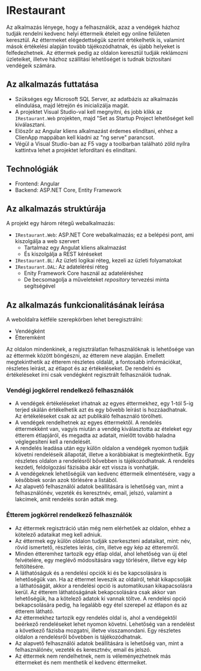 # IRestaurant
Az alkalmazás lényege, hogy a felhasználók, azaz a vendégek házhoz tudják rendelni kedvenc helyi éttermeik ételeit egy online felületen keresztül. Az éttermeket elégedettségük szerint értékelhetik is, valamint mások értékelési alapján tovább tájékozódhatnak, és újabb helyeket is felfedezhetnek. Az éttermek pedig az oldalon keresztül tudják reklámozni üzleteiket, illetve házhoz szállítási lehetőséget is tudnak biztosítani vendégeik számára.

## Az alkalmazás futtatása

- Szükséges egy Microsoft SQL Server, az adatbázis az alkalmazás elindulása, majd létrejön és inicializálja magát.
- A projektet Visual Studio-val kell megnyitni, és jobb klikk az `IRestaurant.Web` projekten, majd "Set as Startup Project lehetőséget kell kiválasztani.
- Elöszőr az Angular kliens alkalmazást érdemes elindítani, ehhez a ClienApp mappában kell kiadni az "ng serve" parancsot.
- Végül a Visual Studio-ban az F5 vagy a toolbarban található zöld nyílra kattintva lehet a projektet lefordítani és elindítani.

## Technológiák
- Frontend: Angular
- Backend: ASP.NET Core, Entity Framework

## Az alkalmazás struktúrája

A projekt egy három rétegű webalkalmazás:

- `IRestaurant.Web`: ASP.NET Core webalkalmazás; ez a belépési pont, ami kiszolgálja a web szervert
  - Tartalmaz egy Angulat kliens alkalmazást
  - És kiszolgálja a REST kéréseket
- `IRestaurant.BL`: Az üzleti logikai réteg, kezeli az üzleti folyamatokat
- `IRestaurant.DAL`: Az adatelérési réteg
  - Enity Framework Core használ az adateléréshez
  - De becsomagolja a műveleteket _repository_ tervezési minta segítségével
 
## Az alkalmazás funkcionalitásának leírása

A weboldalra kétféle szerepkörben lehet beregisztrálni:
- Vendégként
- Étteremként

Az oldalon mindenkinek, a regisztrálatlan felhasználóknak is lehetősége van az éttermek között böngészni, az étterem neve alapján. Emellett megtekinthetik az étterem részletes oldalát, a fontosabb információkat, részletes leírást, az étlapot és az értékeléseket. De rendelni és értékeléseket írni csak vendégként regisztrált felhasználók tudnak.

### Vendégi jogkörrel rendelkező felhasználók

- A vendégek értékeléseket írhatnak az egyes éttermekhez, egy 1-tól 5-ig terjed skálán értékelhetik azt és egy bővebb leírást is hozzáadhatnak. Az értékeléseket csak az azt  publikáló felhasználó törölheti.
- A vendégek rendelhetnek az egyes éttermektől. A rendelés éttermekként van, vagyis miután a vendég kiválasztotta az ételeket egy étterem étlapjáról, és megadta az adatait, mielőtt tovább haladna véglegesíteni kell a rendelését.
- A rendelés leadása után egy külön oldalon a vendégek nyomon tudják követni rendeléseik állapotát, illetve a korábbiakat is megtekinthetik. Egy részletes oldalon a rendelésről bővebben is tájékozódhatnak. A rendelés kezdeti, feldolgozási fázisába akár ezt vissza is vonhatják.
- A vendégeknek lehetőségük van kedvenc éttermeik elmentésére, vagy a későbbiek során azok törlésére a listából.
- Az alapvető felhasználói adatok beállítására is lehetőség van, mint a felhasználónév, vezeték és keresztnév, email, jelszó, valamint a lakcímek, amit rendelés során adtak meg.

### Étterem jogkörrel rendelkező felhasználók

- Az éttermek regisztráció után még nem elérhetőek az oldalon, ehhez a kötelező adataikat meg kell adniuk.
- Az éttermek egy külön oldalon tudják szerkeszteni adataikat, mint: név, rövid ismertető, részletes leírás, cím, illetve egy kép az étteremről.
- Minden étteremhez tartozik egy étlap oldal, ahol lehetőség van új étel felvételére, egy meglévő módosítására vagy törlésére, illetve egy kép feltöltésére.
- A láthatóságuk és a rendelési opciók ki és be kapcsolására is lehetőségük van. Ha az éttermet leveszik az oldalról, tehát kikapcsolják a láthatóságát, akkor a rendelési opció is automatikusan kikapacsolásra kerül. Az étterem láthatóságának bekapcsolására csak akkor van lehetőségük, ha a kötelező adatok ki vannak töltve. A rendelési opció bekapcsolására pedig, ha legalább egy étel szerepel az étlapon és az étterem látható.
- Az éttermekhez tartozik egy rendelés oldal is, ahol a vendégektől beérkező rendeléseket lehet nyomon követni. Lehetőség van a rendelést a következő fázisba mozgatni, illetve visszamondani. Egy részletes oldalon a rendelésről bővebben is tájékozódhatnak.
- Az alapvető felhasználói adatok beállítására is lehetőség van, mint a felhasználónév, vezeték és keresztnév, email és jelszó.
- Az éttermek nem rendelhetnek, nem is véleményezhetnek más éttermeket és nem menthetik el kedvenc éttermeiket.
